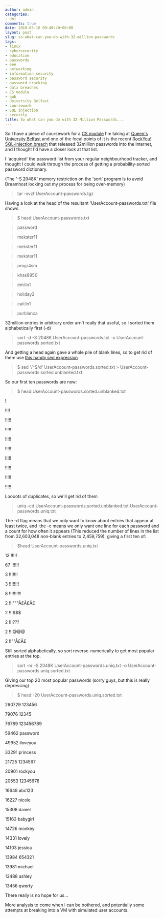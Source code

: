 ```yaml
---
author: admin
categories:
- Uni
comments: true
date: 2010-03-10 09:49:40+00:00
layout: post
slug: so-what-can-you-do-with-32-million-passwords
tags:
- linux
- cybersecurity
- education
- passwords
- eee
- networking
- information security
- password security
- password cracking
- data breaches
- CS module
- qub
- University Belfast
- coursework
- SQL injection
- security
title: So what can you do with 32 Million Passwords...
---
```



So I have a piece of coursework for a [CS module](http://www.qub.ac.uk/schools/eeecs/Education/Undergraduates/ModuleSummaries/ModuleInformation/?CrsCode=CSC3048) I'm taking at [Queen's University Belfast](http://www.qub.ac.uk/schools/eeecs/) and one of the focal points of it is the recent [RockYou! SQL-injection breach](http://techcrunch.com/2009/12/14/rockyou-hack-security-myspace-facebook-passwords/) that released 32million passwords into the internet, and I thought I'd have a closer look at that list.

I 'acquired' the password list from your regular neighbourhood tracker, and thought I could walk through the process of getting a probability-sorted password dictionary.

(The '-S 2048K' memory restriction on the 'sort' program is to avoid Dreamhost locking out my process for being over-memory)

> tar -xvzf UserAccount-passwords.tgz

Having a look at the head of the resultant 'UserAccount-passwords.txt' file shows:

> 

> 
> $ head UserAccount-passwords.txt
> 
> 

> 
> password
> 
> 

> 
> mekster11
> 
> 

> 
> mekster11
> 
> 

> 
> mekster11
> 
> 

> 
> progr4sm
> 
> 

> 
> khas8950
> 
> 

> 
> emilio1
> 
> 

> 
> holiday2
> 
> 

> 
> caitlin1
> 
> 

> 
> purblanca

32million entries in arbitrary order arn't really that useful, so I sorted them alphabetically first (-d)

> sort -d -S 2048K UserAccount-passwords.txt -o UserAccount-passwords.sorted.txt

And getting a head again gave a whole pile of blank lines, so to get rid of them use [this handy sed expression](http://www.cyberciti.biz/faq/howto-linux-unix-command-remove-all-blank-lines/)

> $ sed '/^$/d' UserAccount-passwords.sorted.txt > UserAccount-passwords.sorted.unblanked.txt

So our first ten passwords are now:

> $ head UserAccount-passwords.sorted.unblanked.txt

!

!!!!

!!!!!

!!!!!

!!!!!

!!!!!

!!!!!

!!!!!

!!!!!

!!!!!

Loooots of duplicates, so we'll get rid of them

> uniq -cd UserAccount-passwords.sorted.unblanked.txt UserAccount-passwords.uniq.txt

The -d flag means that we only want to know about entries that appear at least twice, and  the -c means we only want one line for each password and a count for how often it appears (This reduced the number of lines in the list from 32,603,048 non-blank entries to 2,459,759), giving a first ten of:

> $head UserAccount-passwords.uniq.txt

12 !!!!!

67 !!!!!!

3 !!!!!!!

3 !!!!!!!!

8 !!!!!!!!!!

2 !!!"""Â£Â£Â£

2 !!!$$$

2 !!!???

2 !!!@@@

2 !!""Â£Â£

Still sorted alphabetically, so sort reverse-numerically to get most popular entries at the top.

> 

> 
> sort -nr -S 2048K UserAccount-passwords.uniq.txt -o UserAccount-passwords.uniq.sorted.txt

Giving our top 20 most popular passwords (sorry guys, but this is really depressing)

> $ head -20 UserAccount-passwords.uniq.sorted.txt

290729 123456

79076 12345

76789 123456789

59462 password

49952 iloveyou

33291 princess

21725 1234567

20901 rockyou

20553 12345678

16648 abc123

16227 nicole

15308 daniel

15163 babygirl

14726 monkey

14331 lovely

14103 jessica

13984 654321

13981 michael

13488 ashley

13456 qwerty

There really is no hope for us...

More analysis to come when I can be bothered, and potentially some attempts at breaking into a VM with simulated user accounts.
